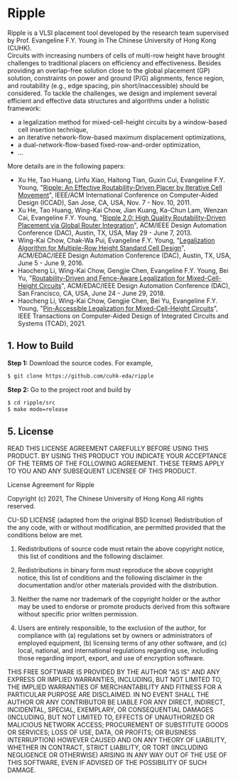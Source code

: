 # Ripple
Ripple is a VLSI placement tool developed by the research team supervised by Prof. Evangeline F.Y. Young in The Chinese University of Hong Kong (CUHK).  
Circuits with increasing numbers of cells of multi-row height have brought challenges to traditional placers on efficiency and effectiveness.
Besides providing an overlap-free solution close to the global placement (GP) solution, constraints on power and ground (P/G) alignments, fence region, and routability (e.g., edge spacing, pin short/inaccessible) should be considered.
To tackle the challenges, we design and implement several efficient and effective data structures and algorithms under a holistic framework:
* a legalization method for mixed-cell-height circuits by a window-based cell insertion technique,
* an iterative network-flow-based maximum displacement optimizations,
* a dual-network-flow-based fixed-row-and-order optimization,
* ...

More details are in the following papers:
* Xu He, Tao Huang, Linfu Xiao, Haitong Tian, Guxin Cui, Evangeline F.Y. Young, "[Ripple: An Effective Routability-Driven Placer by Iterative Cell Movement](https://doi.org/10.1109/ICCAD.2011.6105308)", IEEE/ACM International Conference on Computer-Aided Design (ICCAD), San Jose, CA, USA, Nov. 7 - Nov. 10, 2011.
* Xu He, Tao Huang, Wing-Kai Chow, Jian Kuang, Ka-Chun Lam, Wenzan Cai, Evangeline F.Y. Young, "[Ripple 2.0: High Quality Routability-Driven Placement via Global Router Integration](https://doi.org/10.1145/2463209.2488922)", ACM/IEEE Design Automation Conference (DAC), Austin, TX, USA, May 29 - June 7, 2013.
* Wing-Kai Chow, Chak-Wa Pui, Evangeline F.Y. Young, "[Legalization Algorithm for Multiple-Row Height Standard Cell Design](https://doi.org/10.1145/2897937.2898038)", ACM/EDAC/IEEE Design Automation Conference (DAC), Austin, TX, USA, June 5 - June 9, 2016.
* Haocheng Li, Wing-Kai Chow, Gengjie Chen, Evangeline F.Y. Young, Bei Yu, "[Routability-Driven and Fence-Aware Legalization for Mixed-Cell-Height Circuits](https://doi.org/10.1145/3195970.3196107)", ACM/EDAC/IEEE Design Automation Conference (DAC), San Francisco, CA, USA, June 24 - June 29, 2018.
* Haocheng Li, Wing-Kai Chow, Gengjie Chen, Bei Yu, Evangeline F.Y. Young, "[Pin-Accessible Legalization for Mixed-Cell-Height Circuits](https://doi.org/10.1109/TCAD.2021.3053223)", IEEE Transactions on Computer-Aided Design of Integrated Circuits and Systems (TCAD), 2021.

## 1. How to Build

**Step 1:** Download the source codes. For example,
~~~bash
$ git clone https://github.com/cuhk-eda/ripple
~~~

**Step 2:** Go to the project root and build by
~~~bash
$ cd ripple/src
$ make mode=release
~~~

## 5. License

READ THIS LICENSE AGREEMENT CAREFULLY BEFORE USING THIS PRODUCT. BY USING THIS PRODUCT YOU INDICATE YOUR ACCEPTANCE OF THE TERMS OF THE FOLLOWING AGREEMENT. THESE TERMS APPLY TO YOU AND ANY SUBSEQUENT LICENSEE OF THIS PRODUCT.



License Agreement for Ripple



Copyright (c) 2021, The Chinese University of Hong Kong
All rights reserved.



CU-SD LICENSE (adapted from the original BSD license) Redistribution of the any code, with or without modification, are permitted provided that the conditions below are met. 



1. Redistributions of source code must retain the above copyright notice, this
   list of conditions and the following disclaimer.



2. Redistributions in binary form must reproduce the above copyright notice,
   this list of conditions and the following disclaimer in the documentation
   and/or other materials provided with the distribution.



3. Neither the name nor trademark of the copyright holder or the author may be used to endorse or promote products derived from this software without specific prior written permission.



4. Users are entirely responsible, to the exclusion of the author, for compliance with (a) regulations set by owners or administrators of employed equipment, (b) licensing terms of any other software, and (c) local, national, and international regulations regarding use, including those regarding import, export, and use of encryption software.



THIS FREE SOFTWARE IS PROVIDED BY THE AUTHOR "AS IS" AND ANY EXPRESS OR IMPLIED WARRANTIES, INCLUDING, BUT NOT LIMITED TO, THE IMPLIED WARRANTIES OF MERCHANTABILITY AND FITNESS FOR A PARTICULAR PURPOSE ARE DISCLAIMED. IN NO EVENT SHALL THE AUTHOR OR ANY CONTRIBUTOR BE LIABLE FOR ANY DIRECT, INDIRECT, INCIDENTAL, SPECIAL, EXEMPLARY, OR CONSEQUENTIAL DAMAGES (INCLUDING, BUT NOT LIMITED TO, EFFECTS OF UNAUTHORIZED OR MALICIOUS NETWORK ACCESS; PROCUREMENT OF SUBSTITUTE GOODS OR SERVICES; LOSS OF USE, DATA, OR PROFITS; OR BUSINESS INTERRUPTION) HOWEVER CAUSED AND ON ANY THEORY OF LIABILITY, WHETHER IN CONTRACT, STRICT LIABILITY, OR TORT (INCLUDING NEGLIGENCE OR OTHERWISE) ARISING IN ANY WAY OUT OF THE USE OF THIS SOFTWARE, EVEN IF ADVISED OF THE POSSIBILITY OF SUCH DAMAGE.
